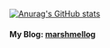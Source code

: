 [![Anurag's GitHub stats](https://github-readme-stats.vercel.app/api?username=Marshmellowon)](https://github.com/anuraghazra/github-readme-stats)

#### My Blog: [marshmellog](https://marshmellowon.github.io/)

<!--
**Marshmellowon/Marshmellowon** is a ✨ _special_ ✨ repository because its `README.md` (this file) appears on your GitHub profile.

Here are some ideas to get you started:

- 🔭 I’m currently working on ...
- 🌱 I’m currently learning ...
- 👯 I’m looking to collaborate on ...
- 🤔 I’m looking for help with ...
- 💬 Ask me about ...
- 📫 How to reach me: ...
- 😄 Pronouns: ...
- ⚡ Fun fact: ...
-->
